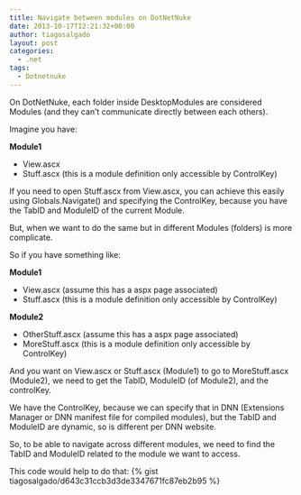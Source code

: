 ```yaml
---
title: Navigate between modules on DotNetNuke
date: 2013-10-17T12:21:32+00:00
author: tiagosalgado
layout: post
categories:
  - .net
tags:
  - Dotnetnuke
---
```

On DotNetNuke, each folder inside DesktopModules are considered Modules (and they can’t communicate directly between each others).

Imagine you have:

**Module1**

  * View.ascx
  * Stuff.ascx (this is a module definition only accessible by ControlKey)

If you need to open Stuff.ascx from View.ascx, you can achieve this easily using Globals.Navigate() and specifying the ControlKey, because you have the TabID and ModuleID of the current Module.

But, when we want to do the same but in different Modules (folders) is more complicate.

So if you have something like:

**Module1**

  * View.ascx (assume this has a aspx page associated)
  * Stuff.ascx (this is a module definition only accessible by ControlKey)

**Module2**

  * OtherStuff.ascx (assume this has a aspx page associated)
  * MoreStuff.ascx (this is a module definition only accessible by ControlKey)

And you want on View.ascx or Stuff.ascx (Module1) to go to MoreStuff.ascx (Module2), we need to get the TabID, ModuleID (of Module2), and the controlKey.

We have the ControlKey, because we can specify that in DNN (Extensions Manager or DNN manifest file for compiled modules), but the TabID and ModuleID are dynamic, so is different per DNN website.

So, to be able to navigate across different modules, we need to find the TabID and ModuleID related to the module we want to access.

This code would help to do that:
{% gist tiagosalgado/d643c31ccb3d3de3347671fc87eb2b95 %}
